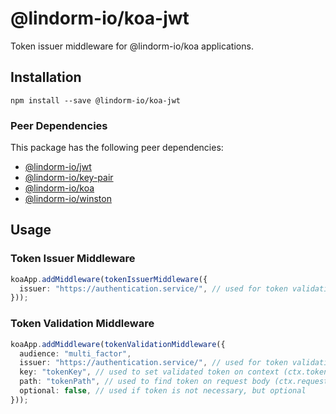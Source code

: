 # @lindorm-io/koa-jwt
Token issuer middleware for @lindorm-io/koa applications.

## Installation
```shell script
npm install --save @lindorm-io/koa-jwt
```

### Peer Dependencies
This package has the following peer dependencies: 
* [@lindorm-io/jwt](https://www.npmjs.com/package/@lindorm-io/jwt)
* [@lindorm-io/key-pair](https://www.npmjs.com/package/@lindorm-io/key-pair)
* [@lindorm-io/koa](https://www.npmjs.com/package/@lindorm-io/koa)
* [@lindorm-io/winston](https://www.npmjs.com/package/@lindorm-io/winston)

## Usage

### Token Issuer Middleware
```typescript
koaApp.addMiddleware(tokenIssuerMiddleware({
  issuer: "https://authentication.service/", // used for token validation
}));
```

### Token Validation Middleware
```typescript
koaApp.addMiddleware(tokenValidationMiddleware({
  audience: "multi_factor",
  issuer: "https://authentication.service/", // used for token validation
  key: "tokenKey", // used to set validated token on context (ctx.token.tokenKey)
  path: "tokenPath", // used to find token on request body (ctx.request.body.tokenPath)
  optional: false, // used if token is not necessary, but optional
}));
```
